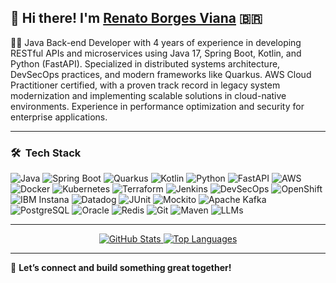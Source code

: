 ## 👋 Hi there! I'm [Renato Borges Viana](https://linkedin.com/in/renato-borges-viana) 🇧🇷

👨‍💻 Java Back-end Developer with 4 years of experience in developing RESTful APIs and microservices using Java 17, Spring Boot, Kotlin, and Python (FastAPI). Specialized in distributed systems architecture, DevSecOps practices, and modern frameworks like Quarkus. AWS Cloud Practitioner certified, with a proven track record in legacy system modernization and implementing scalable solutions in cloud-native environments. Experience in performance optimization and security for enterprise applications.

---

### 🛠 &nbsp;Tech Stack

![Java](https://img.shields.io/badge/Java-ED8B00?style=for-the-badge&logo=java&logoColor=white)
![Spring Boot](https://img.shields.io/badge/Spring_Boot-F2F4F9?style=for-the-badge&logo=spring-boot)
![Quarkus](https://img.shields.io/badge/Quarkus-4695EB?style=for-the-badge&logo=quarkus&logoColor=white)
![Kotlin](https://img.shields.io/badge/Kotlin-7F52FF?style=for-the-badge&logo=kotlin&logoColor=white)
![Python](https://img.shields.io/badge/Python-3776AB?style=for-the-badge&logo=python&logoColor=white)
![FastAPI](https://img.shields.io/badge/FastAPI-009688?style=for-the-badge&logo=fastapi&logoColor=white)
![AWS](https://img.shields.io/badge/AWS%20-%23FF9900.svg?&style=for-the-badge&logo=amazon-aws&logoColor=white)
![Docker](https://img.shields.io/badge/Docker-2CA5E0?style=for-the-badge&logo=docker&logoColor=white)
![Kubernetes](https://img.shields.io/badge/kubernetes-%23326ce5.svg?style=for-the-badge&logo=kubernetes&logoColor=white)
![Terraform](https://img.shields.io/badge/Terraform-623CE4?style=for-the-badge&logo=terraform&logoColor=white)
![Jenkins](https://img.shields.io/badge/Jenkins-D24939?style=for-the-badge&logo=Jenkins&logoColor=white)
![DevSecOps](https://img.shields.io/badge/DevSecOps-4B3263?style=for-the-badge)
![OpenShift](https://img.shields.io/badge/OpenShift-E00B1C?style=for-the-badge&logo=redhatopenshift&logoColor=white)
![IBM Instana](https://img.shields.io/badge/Instana-000000?style=for-the-badge&logo=instana&logoColor=yellow)
![Datadog](https://img.shields.io/badge/Datadog-632CA6?style=for-the-badge&logo=datadog&logoColor=white)
![JUnit](https://img.shields.io/badge/Junit5-25A162?style=for-the-badge&logo=junit5&logoColor=white)
![Mockito](https://img.shields.io/badge/Mockito-4CAF50?style=for-the-badge)
![Apache Kafka](https://img.shields.io/badge/Kafka-231F20?style=for-the-badge&logo=apachekafka&logoColor=white)
![PostgreSQL](https://img.shields.io/badge/postgres-%23316192.svg?style=for-the-badge&logo=postgresql&logoColor=white)
![Oracle](https://img.shields.io/badge/Oracle-CC2927?style=for-the-badge&logo=oracle&logoColor=white)
![Redis](https://img.shields.io/badge/redis-%23DD0031.svg?&style=for-the-badge&logo=redis&logoColor=white)
![Git](https://img.shields.io/badge/GIT-E44C30?style=for-the-badge&logo=git&logoColor=white)
![Maven](https://img.shields.io/badge/Maven-FF6600?style=for-the-badge&logo=apachemaven&logoColor=white)
![LLMs](https://img.shields.io/badge/LLMs-4B3263?style=for-the-badge&logo=openai&logoColor=white)

---

<p align="center">
  <a href="https://github.com/renato-viana">
    <img src="https://github-readme-stats.vercel.app/api?username=renato-viana&show_icons=true&theme=tokyonight" alt="GitHub Stats" />
  </a>
  <a href="https://github.com/renato-viana">
    <img src="https://github-readme-stats.vercel.app/api/top-langs/?username=renato-viana&theme=tokyonight&layout=compact&langs_count=6" alt="Top Languages" />
  </a>
</p>

---

🚀 **Let’s connect and build something great together!**
